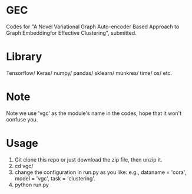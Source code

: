 # GEC
Codes for "A Novel Variational Graph Auto-encoder Based Approach to Graph Embeddingfor Effective Clustering", submitted.

# Library
Tensorflow/
Keras/
numpy/
pandas/
sklearn/
munkres/
time/
os/
etc.
# Note
Note we use 'vgc' as the module's name in the codes, hope that it won't confuse you.
# Usage
1. Git clone this repo or just download the zip file, then unzip it.
2. cd vgc/
3. change the configuration in run.py as you like: e.g., dataname = 'cora', model = 'vgc', task = 'clustering'.
4. python run.py


